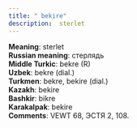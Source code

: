 ```yaml
---
title: " bekire"
description:  sterlet
---
```


<strong>Meaning</strong>:  sterlet<br>
<strong>Russian meaning</strong>:  стерлядь<br>
<strong>Middle Turkic</strong>:  bekre (R)<br>
<strong>Uzbek</strong>:  bekre (dial.)<br>
<strong>Turkmen</strong>:  bekre, bekire (dial.)<br>
<strong>Kazakh</strong>:  bekire<br>
<strong>Bashkir</strong>:  bikre<br>
<strong>Karakalpak</strong>:  bekire<br>
<strong>Comments</strong>:  VEWT 68, ЭСТЯ 2, 108.<br>


